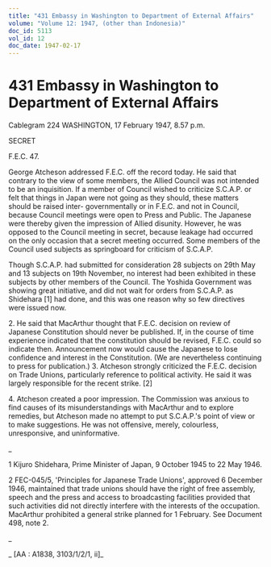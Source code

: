 ```yaml
---
title: "431 Embassy in Washington to Department of External Affairs"
volume: "Volume 12: 1947, (other than Indonesia)"
doc_id: 5113
vol_id: 12
doc_date: 1947-02-17
---
```


# 431 Embassy in Washington to Department of External Affairs

Cablegram 224 WASHINGTON, 17 February 1947, 8.57 p.m.

SECRET

F.E.C. 47.

George Atcheson addressed F.E.C. off the record today. He said that contrary to the view of some members, the Allied Council was not intended to be an inquisition. If a member of Council wished to criticize S.C.A.P. or felt that things in Japan were not going as they should, these matters should be raised inter- governmentally or in F.E.C. and not in Council, because Council meetings were open to Press and Public. The Japanese were thereby given the impression of Allied disunity. However, he was opposed to the Council meeting in secret, because leakage had occurred on the only occasion that a secret meeting occurred. Some members of the Council used subjects as springboard for criticism of S.C.A.P.

Though S.C.A.P. had submitted for consideration 28 subjects on 29th May and 13 subjects on 19th November, no interest had been exhibited in these subjects by other members of the Council. The Yoshida Government was showing great initiative, and did not wait for orders from S.C.A.P. as Shidehara [1] had done, and this was one reason why so few directives were issued now.

2\. He said that MacArthur thought that F.E.C. decision on review of Japanese Constitution should never be published. If, in the course of time experience indicated that the constitution should be revised, F.E.C. could so indicate then. Announcement now would cause the Japanese to lose confidence and interest in the Constitution. (We are nevertheless continuing to press for publication.) 3. Atcheson strongly criticized the F.E.C. decision on Trade Unions, particularly reference to political activity. He said it was largely responsible for the recent strike. [2]

4\. Atcheson created a poor impression. The Commission was anxious to find causes of its misunderstandings with MacArthur and to explore remedies, but Atcheson made no attempt to put S.C.A.P.'s point of view or to make suggestions. He was not offensive, merely, colourless, unresponsive, and uninformative.

_

1 Kijuro Shidehara, Prime Minister of Japan, 9 October 1945 to 22 May 1946.

2 FEC-045/5, 'Principles for Japanese Trade Unions', approved 6 December 1946, maintained that trade unions should have the right of free assembly, speech and the press and access to broadcasting facilities provided that such activities did not directly interfere with the interests of the occupation. MacArthur prohibited a general strike planned for 1 February. See Document 498, note 2.

_

_ [AA : A1838, 3103/1/2/1, ii]_
